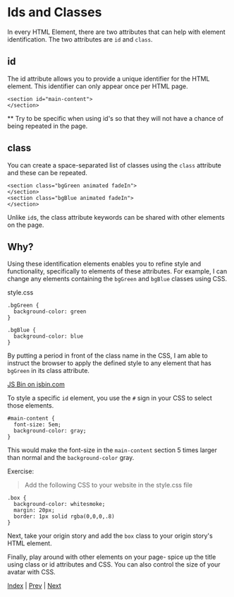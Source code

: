 # Ids and Classes

In every HTML Element, there are two attributes that can help with element identification. The two attributes are `id` and `class`.

## id

The id attribute allows you to provide a unique identifier for the HTML element. This identifier can only appear once per HTML page.

```
<section id="main-content">
</section>
```

** Try to be specific when using id's so that they will not have a chance of being repeated in the page.

## class

You can create a space-separated list of classes using the `class` attribute and these can be repeated.

```
<section class="bgGreen animated fadeIn">
</section>
<section class="bgBlue animated fadeIn">
</section>

```

Unlike `id`s, the class attribute keywords can be shared with other elements on the page.

## Why?

Using these identification elements enables you to refine style and functionality, specifically to elements of these attributes. For example, I can change any elements containing the `bgGreen` and `bgBlue` classes using CSS.

style.css

```
.bgGreen {
  background-color: green
}

.bgBlue {
  background-color: blue
}
```

By putting a period in front of the class name in the CSS, I am able to instruct the browser to apply the defined style to any element that has `bgGreen` in its class attribute.

<a class="jsbin-embed" href="https://jsbin.com/helayo/1/embed?html,css,output">JS Bin on jsbin.com</a>

To style a specific `id` element, you use the `#` sign in your CSS to select those elements.

```
#main-content {
  font-size: 5em;
  background-color: gray;
}
```

This would make the font-size in the `main-content` section 5 times larger than normal and the `background-color` gray.

Exercise:

> Add the following CSS to your website in the style.css file

```
.box {
  background-color: whitesmoke;
  margin: 20px;
  border: 1px solid rgba(0,0,0,.8)
}
```

Next, take your origin story and add the `box` class to your origin story's HTML element.

Finally, play around with other elements on your page- spice up the title using class or id attributes and CSS. You can also control the size of your avatar with CSS.


[Index](.) | [Prev](layout) | [Next](animation)
